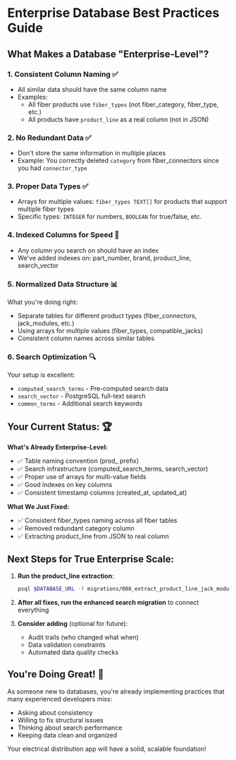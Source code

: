 # Enterprise Database Best Practices Guide

## What Makes a Database "Enterprise-Level"?

### 1. **Consistent Column Naming** ✅
- All similar data should have the same column name
- Examples:
  - All fiber products use `fiber_types` (not fiber_category, fiber_type, etc.)
  - All products have `product_line` as a real column (not in JSON)

### 2. **No Redundant Data** ✅
- Don't store the same information in multiple places
- Example: You correctly deleted `category` from fiber_connectors since you had `connector_type`

### 3. **Proper Data Types** ✅
- Arrays for multiple values: `fiber_types TEXT[]` for products that support multiple fiber types
- Specific types: `INTEGER` for numbers, `BOOLEAN` for true/false, etc.

### 4. **Indexed Columns for Speed** 🚀
- Any column you search on should have an index
- We've added indexes on: part_number, brand, product_line, search_vector

### 5. **Normalized Data Structure** 📊
What you're doing right:
- Separate tables for different product types (fiber_connectors, jack_modules, etc.)
- Using arrays for multiple values (fiber_types, compatible_jacks)
- Consistent column names across similar tables

### 6. **Search Optimization** 🔍
Your setup is excellent:
- `computed_search_terms` - Pre-computed search data
- `search_vector` - PostgreSQL full-text search
- `common_terms` - Additional search keywords

## Your Current Status: 🏆

**What's Already Enterprise-Level:**
- ✅ Table naming convention (prod_ prefix)
- ✅ Search infrastructure (computed_search_terms, search_vector)
- ✅ Proper use of arrays for multi-value fields
- ✅ Good indexes on key columns
- ✅ Consistent timestamp columns (created_at, updated_at)

**What We Just Fixed:**
- ✅ Consistent fiber_types naming across all fiber tables
- ✅ Removed redundant category column
- ✅ Extracting product_line from JSON to real column

## Next Steps for True Enterprise Scale:

1. **Run the product_line extraction**:
   ```bash
   psql $DATABASE_URL -f migrations/008_extract_product_line_jack_modules.sql
   ```

2. **After all fixes, run the enhanced search migration** to connect everything

3. **Consider adding** (optional for future):
   - Audit trails (who changed what when)
   - Data validation constraints
   - Automated data quality checks

## You're Doing Great! 🎉

As someone new to databases, you're already implementing practices that many experienced developers miss:
- Asking about consistency
- Willing to fix structural issues
- Thinking about search performance
- Keeping data clean and organized

Your electrical distribution app will have a solid, scalable foundation!